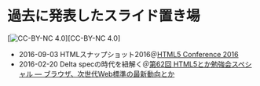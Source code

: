 過去に発表したスライド置き場
============================

[![CC-BY-NC 4.0](https://creativecommons.org/licenses/by-nc/4.0/deed.ja)][CC-BY-NC 4.0]


- 2016-09-03 HTMLスナップショット2016＠<a href="http://events.html5j.org/conference/2016/9/">HTML5 Conference 2016</a> 
- 2016-02-20 Delta specの時代を紐解く＠<a href="https://eventdots.jp/event/580343">第62回 HTML5とか勉強会スペシャル ― ブラウザ、次世代Web標準の最新動向とか</a> 
